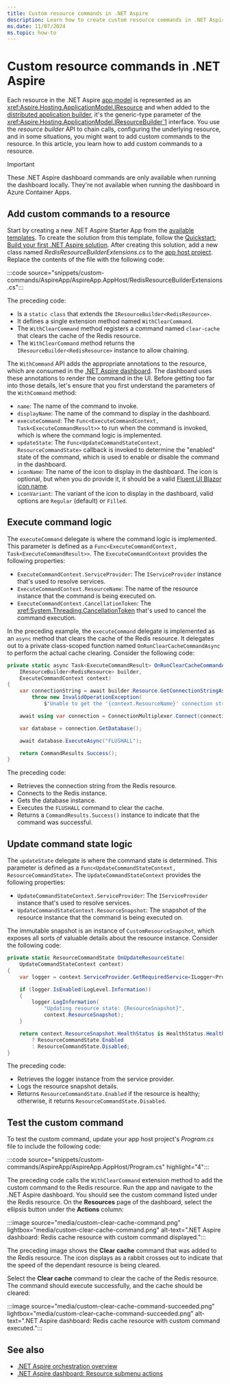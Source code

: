 ```yaml
---
title: Custom resource commands in .NET Aspire
description: Learn how to create custom resource commands in .NET Aspire.
ms.date: 11/07/2024
ms.topic: how-to
---
```


# Custom resource commands in .NET Aspire

Each resource in the .NET Aspire [app model](app-host-overview.md#define-the-app-model) is represented as an <xref:Aspire.Hosting.ApplicationModel.IResource> and when added to the [distributed application builder](xref:Aspire.Hosting.IDistributedApplicationBuilder), it's the generic-type parameter of the <xref:Aspire.Hosting.ApplicationModel.IResourceBuilder`1> interface. You use the _resource builder_ API to chain calls, configuring the underlying resource, and in some situations, you might want to add custom commands to the resource. In this article, you learn how to add custom commands to a resource.

> [!IMPORTANT]
> These .NET Aspire dashboard commands are only available when running the dashboard locally. They're not available when running the dashboard in Azure Container Apps.

## Add custom commands to a resource

Start by creating a new .NET Aspire Starter App from the [available templates](aspire-sdk-templates.md). To create the solution from this template, follow the [Quickstart: Build your first .NET Aspire solution](../get-started/build-your-first-aspire-app.md). After creating this solution, add a new class named _RedisResourceBuilderExtensions.cs_ to the [app host project](app-host-overview.md#app-host-project). Replace the contents of the file with the following code:

:::code source="snippets/custom-commands/AspireApp/AspireApp.AppHost/RedisResourceBuilderExtensions.cs":::

The preceding code:

- Is a `static class` that extends the `IResourceBuilder<RedisResource>`.
- It defines a single extension method named `WithClearCommand`.
- The `WithClearCommand` method registers a command named `clear-cache` that clears the cache of the Redis resource.
- The `WithClearCommand` method returns the `IResourceBuilder<RedisResource>` instance to allow chaining.

The `WithCommand` API adds the appropriate annotations to the resource, which are consumed in the [.NET Aspire dashboard](dashboard/overview.md). The dashboard uses these annotations to render the command in the UI. Before getting too far into those details, let's ensure that you first understand the parameters of the `WithCommand` method:

- `name`: The name of the command to invoke.
- `displayName`: The name of the command to display in the dashboard.
- `executeCommand`: The `Func<ExecuteCommandContext, Task<ExecuteCommandResult>>` to run when the command is invoked, which is where the command logic is implemented.
- `updateState`: The `Func<UpdateCommandStateContext, ResourceCommandState>` callback is invoked to determine the "enabled" state of the command, which is used to enable or disable the command in the dashboard.
- `iconName`: The name of the icon to display in the dashboard. The icon is optional, but when you do provide it, it should be a valid [Fluent UI Blazor icon name](https://www.fluentui-blazor.net/Icon#explorer).
- `iconVariant`: The variant of the icon to display in the dashboard, valid options are `Regular` (default) or `Filled`.

## Execute command logic

The `executeCommand` delegate is where the command logic is implemented. This parameter is defined as a `Func<ExecuteCommandContext, Task<ExecuteCommandResult>>`. The `ExecuteCommandContext` provides the following properties:

- `ExecuteCommandContext.ServiceProvider`: The `IServiceProvider` instance that's used to resolve services.
- `ExecuteCommandContext.ResourceName`: The name of the resource instance that the command is being executed on.
- `ExecuteCommandContext.CancellationToken`: The <xref:System.Threading.CancellationToken> that's used to cancel the command execution.

In the preceding example, the `executeCommand` delegate is implemented as an `async` method that clears the cache of the Redis resource. It delegates out to a private class-scoped function named `OnRunClearCacheCommandAsync` to perform the actual cache clearing. Consider the following code:

```csharp
private static async Task<ExecuteCommandResult> OnRunClearCacheCommandAsync(
    IResourceBuilder<RedisResource> builder,
    ExecuteCommandContext context)
{
    var connectionString = await builder.Resource.GetConnectionStringAsync() ??
        throw new InvalidOperationException(
            $"Unable to get the '{context.ResourceName}' connection string.");

    await using var connection = ConnectionMultiplexer.Connect(connectionString);

    var database = connection.GetDatabase();

    await database.ExecuteAsync("FLUSHALL");

    return CommandResults.Success();
}
```

The preceding code:

- Retrieves the connection string from the Redis resource.
- Connects to the Redis instance.
- Gets the database instance.
- Executes the `FLUSHALL` command to clear the cache.
- Returns a `CommandResults.Success()` instance to indicate that the command was successful.

## Update command state logic

The `updateState` delegate is where the command state is determined. This parameter is defined as a `Func<UpdateCommandStateContext, ResourceCommandState>`. The `UpdateCommandStateContext` provides the following properties:

- `UpdateCommandStateContext.ServiceProvider`: The `IServiceProvider` instance that's used to resolve services.
- `UpdateCommandStateContext.ResourceSnapshot`: The snapshot of the resource instance that the command is being executed on.

The immutable snapshot is an instance of `CustomResourceSnapshot`, which exposes all sorts of valuable details about the resource instance. Consider the following code:

```csharp
private static ResourceCommandState OnUpdateResourceState(
    UpdateCommandStateContext context)
{
    var logger = context.ServiceProvider.GetRequiredService<ILogger<Program>>();

    if (logger.IsEnabled(LogLevel.Information))
    {
        logger.LogInformation(
            "Updating resource state: {ResourceSnapshot}",
            context.ResourceSnapshot);
    }

    return context.ResourceSnapshot.HealthStatus is HealthStatus.Healthy
        ? ResourceCommandState.Enabled
        : ResourceCommandState.Disabled;
}
```

The preceding code:

- Retrieves the logger instance from the service provider.
- Logs the resource snapshot details.
- Returns `ResourceCommandState.Enabled` if the resource is healthy; otherwise, it returns `ResourceCommandState.Disabled`.

## Test the custom command

To test the custom command, update your app host project's _Program.cs_ file to include the following code:

:::code source="snippets/custom-commands/AspireApp/AspireApp.AppHost/Program.cs" highlight="4":::

The preceding code calls the `WithClearCommand` extension method to add the custom command to the Redis resource. Run the app and navigate to the .NET Aspire dashboard. You should see the custom command listed under the Redis resource. On the **Resources** page of the dashboard, select the ellipsis button under the **Actions** column:

:::image source="media/custom-clear-cache-command.png" lightbox="media/custom-clear-cache-command.png" alt-text=".NET Aspire dashboard: Redis cache resource with custom command displayed.":::

The preceding image shows the **Clear cache** command that was added to the Redis resource. The icon displays as a rabbit crosses out to indicate that the speed of the dependant resource is being cleared.

Select the **Clear cache** command to clear the cache of the Redis resource. The command should execute successfully, and the cache should be cleared:

:::image source="media/custom-clear-cache-command-succeeded.png" lightbox="media/custom-clear-cache-command-succeeded.png" alt-text=".NET Aspire dashboard: Redis cache resource with custom command executed.":::

## See also

- [.NET Aspire orchestration overview](app-host-overview.md)
- [.NET Aspire dashboard: Resource submenu actions](dashboard/explore.md#resource-submenu-actions)
